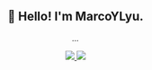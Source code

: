 <!--
**MarcoYLyu/MarcoYLyu** is a ✨ _special_ ✨ repository because its `README.md` (this file) appears on your GitHub profile.

Here are some ideas to get you started:

- 🔭 I’m currently working on ...
- 🌱 I’m currently learning ...
- 👯 I’m looking to collaborate on ...
- 🤔 I’m looking for help with ...
- 💬 Ask me about ...
- 📫 How to reach me: ...
- 😄 Pronouns: ...
- ⚡ Fun fact: ...
-->

<h2 align="center">👋 Hello! I'm MarcoYLyu.</h2>
<p align="center"><em>...</em></p>
<p align="center">
  <a href="https://github.com/MarcoYLyu">
    <img src="https://github-readme-stats.vercel.app/api?username=MarcoYLyu&show_icons=true&hide_border=true&count_private=true&hide_rank=true&include_all_commits=true"/>
  </a>
  <a href="https://github.com/hsfzxjy">
    <img src="https://github-readme-stats.vercel.app/api/top-langs/?username=MarcoYLyu&layout=compact&hide_border=true&bg_color=ffffff&langs_count=10&hide=Component+Pascal,Pascal,makefile,css,html,applescript,powershell" />
  </a>
 </p>
